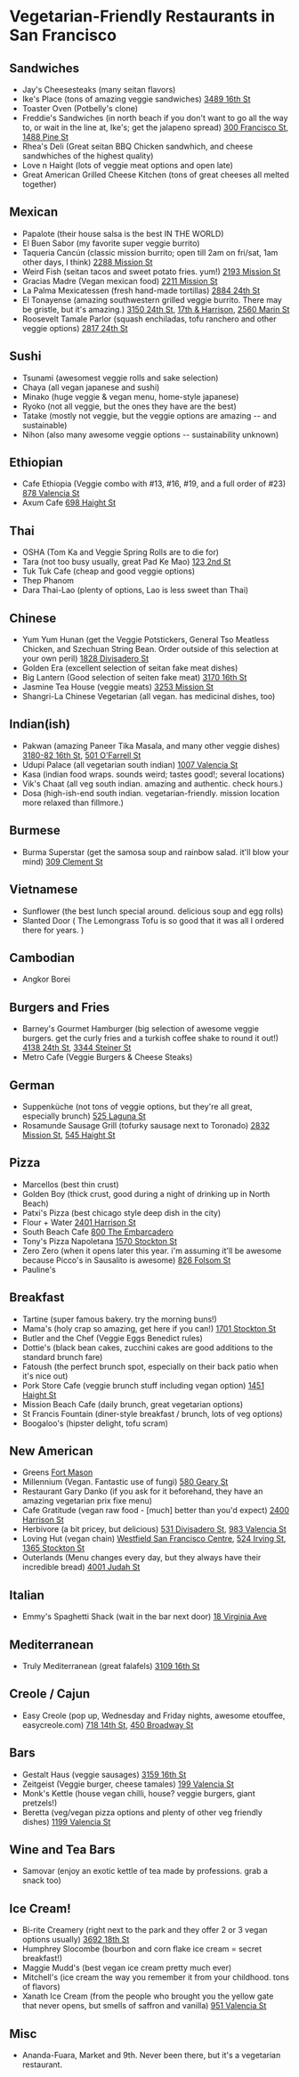 Vegetarian-Friendly Restaurants in San Francisco
================================================

Sandwiches
----------

* Jay's Cheesesteaks (many seitan flavors)
* Ike's Place (tons of amazing veggie sandwiches) [3489 16th St](http://www.yelp.com/biz/ikes-place-san-francisco)
* Toaster Oven (Potbelly's clone)
* Freddie's Sandwiches (in north beach if you don't want to go all the way to, or wait in the line at, Ike's; get the jalapeno spread) [300 Francisco St](http://www.yelp.com/biz/freddies-sandwiches-san-francisco),  [1488 Pine St](http://www.yelp.com/biz/freddies-sandwiches-san-francisco-2)
* Rhea's Deli (Great seitan BBQ Chicken sandwhich, and cheese sandwhiches of the highest quality)
* Love n Haight (lots of veggie meat options and open late)
* Great American Grilled Cheese Kitchen (tons of great cheeses all melted together)

Mexican
-------

* Papalote (their house salsa is the best IN THE WORLD)
* El Buen Sabor (my favorite super veggie burrito)
* Taqueria Cancún (classic mission burrito; open till 2am on fri/sat, 1am other days, I think) [2288 Mission St](http://www.yelp.com/biz/taqueria-canc%C3%BAn-san-francisco-5)
* Weird Fish (seitan tacos and sweet potato fries. yum!) [2193 Mission St](http://www.yelp.com/biz/weird-fish-san-francisco)
* Gracias Madre (Vegan mexican food) [2211 Mission St](http://www.yelp.com/biz/gracias-madre-san-francisco)
* La Palma Mexicatessen (fresh hand-made tortillas) [2884 24th St](http://www.yelp.com/biz/la-palma-mexicatessen-san-francisco)
* El Tonayense (amazing southwestern grilled veggie burrito. There may be gristle, but it's amazing.) [3150 24th St](http://www.yelp.com/biz/el-tonayense-san-francisco),  [17th & Harrison](http://www.yelp.com/biz/el-tonayense-san-francisco-5),  [2560 Marin St](http://www.yelp.com/biz/el-tonayense-san-francisco-6)
* Roosevelt Tamale Parlor (squash enchiladas, tofu ranchero and other veggie options) [2817 24th St](http://www.yelp.com/biz/roosevelt-tamale-parlor-san-francisco)

Sushi
-----

* Tsunami (awesomest veggie rolls and sake selection)
* Chaya (all vegan japanese and sushi)
* Minako (huge veggie & vegan menu, home-style japanese)
* Ryoko (not all veggie, but the ones they have are the best)
* Tatake (mostly not veggie, but the veggie options are amazing -- and sustainable)
* Nihon (also many awesome veggie options -- sustainability unknown)

Ethiopian
---------

* Cafe Ethiopia (Veggie combo with #13, #16, #19, and a full order of #23) [878 Valencia St](http://www.yelp.com/biz/cafe-ethiopia-san-francisco)
* Axum Cafe [698 Haight St](http://www.yelp.com/biz/axum-cafe-san-francisco)

Thai
----

* OSHA (Tom Ka and Veggie Spring Rolls are to die for)
* Tara (not too busy usually, great Pad Ke Mao) [123 2nd St](http://www.yelp.com/biz/tara-san-francisco)
* Tuk Tuk Cafe (cheap and good veggie options)
* Thep Phanom
* Dara Thai-Lao (plenty of options, Lao is less sweet than Thai)

Chinese
-------

* Yum Yum Hunan (get the Veggie Potstickers, General Tso Meatless Chicken, and Szechuan String Bean. Order outside of this selection at your own peril) [1828 Divisadero St](http://www.yelp.com/biz/yum-yum-hunan-san-francisco-2)
* Golden Era (excellent selection of seitan fake meat dishes)
* Big Lantern (Good selection of seiten fake meat) [3170 16th St](http://www.yelp.com/biz/big-lantern-san-francisco)
* Jasmine Tea House (veggie meats) [3253 Mission St](http://www.yelp.com/biz/jasmine-tea-house-san-francisco)
* Shangri-La Chinese Vegetarian (all vegan. has medicinal dishes, too)

Indian(ish)
-----------

* Pakwan (amazing Paneer Tika Masala, and many other veggie dishes) [3180-82 16th St](http://www.yelp.com/biz/pakwan-san-francisco),  [501 O'Farrell St](http://www.yelp.com/biz/pakwan-san-francisco-2)
* Udupi Palace (all vegetarian south indian) [1007 Valencia St](http://www.yelp.com/biz/udupi-palace-san-francisco)
* Kasa (indian food wraps. sounds weird; tastes good!; several locations)
* Vik's Chaat (all veg south indian. amazing and authentic. check hours.)
* Dosa (high-ish-end south indian. vegetarian-friendly. mission location more relaxed than fillmore.)

Burmese
-------

* Burma Superstar (get the samosa soup and rainbow salad. it'll blow your mind) [309 Clement St](http://www.yelp.com/biz/burma-superstar-san-francisco)

Vietnamese
----------

* Sunflower (the best lunch special around. delicious soup and egg rolls)
* Slanted Door ( The Lemongrass Tofu is so good that it was all I ordered there for years. )

Cambodian
---------
* Angkor Borei

Burgers and Fries
-----------------

* Barney's Gourmet Hamburger (big selection of awesome veggie burgers. get the curly fries and a turkish coffee shake to round it out!)  [4138 24th St](http://www.yelp.com/biz/barneys-gourmet-hamburger-san-francisco-2),  [3344 Steiner St](http://www.yelp.com/biz/barneys-gourmet-hamburger-san-francisco)
* Metro Cafe (Veggie Burgers & Cheese Steaks)

German
------

* Suppenküche (not tons of veggie options, but they're all great, especially brunch) [525 Laguna St](http://www.yelp.com/biz/suppenk%C3%BCche-san-francisco-2)
* Rosamunde Sausage Grill (tofurky sausage next to Toronado) [2832 Mission St](http://www.yelp.com/biz/rosamunde-sausage-grill-san-francisco-2),  [545 Haight St](http://www.yelp.com/biz/rosamunde-sausage-grill-san-francisco)

Pizza
-----

* Marcellos (best thin crust)
* Golden Boy (thick crust, good during a night of drinking up in North Beach)
* Patxi's Pizza (best chicago style deep dish in the city)
* Flour + Water [2401 Harrison St](http://www.yelp.com/biz/flour-water-san-francisco)
* South Beach Cafe [800 The Embarcadero](http://www.yelp.com/biz/south-beach-cafe-san-francisco)
* Tony's Pizza Napoletana [1570 Stockton St](http://www.yelp.com/biz/tonys-pizza-napoletana-san-francisco)
* Zero Zero (when it opens later this year. i'm assuming it'll be awesome because Picco's in Sausalito is awesome) [826 Folsom St](http://www.yelp.com/biz/zero-zero-san-francisco-2)
* Pauline's

Breakfast
---------

* Tartine (super famous bakery. try the morning buns!)
* Mama's (holy crap so amazing, get here if you can!) [1701 Stockton St](http://www.yelp.com/biz/mamas-san-francisco)
* Butler and the Chef (Veggie Eggs Benedict rules)
* Dottie's (black bean cakes, zucchini cakes are good additions to the standard brunch fare)
* Fatoush (the perfect brunch spot, especially on their back patio when it's nice out)
* Pork Store Cafe (veggie brunch stuff including vegan option) [1451 Haight St](http://www.yelp.com/biz/pork-store-cafe-san-francisco)
* Mission Beach Cafe (daily brunch, great vegetarian options)
* St Francis Fountain (diner-style breakfast / brunch, lots of veg options)
* Boogaloo's (hipster delight, tofu scram)

New American
------------

* Greens [Fort Mason](http://www.yelp.com/biz/greens-san-francisco)
* Millennium (Vegan. Fantastic use of fungi) [580 Geary St](http://www.yelp.com/biz/millennium-san-francisco)
* Restaurant Gary Danko (if you ask for it beforehand, they have an amazing vegetarian prix fixe menu)
* Cafe Gratitude (vegan raw food - [much] better than you'd expect) [2400 Harrison St](http://www.yelp.com/biz/cafe-gratitude-san-francisco-2)
* Herbivore (a bit pricey, but delicious) [531 Divisadero St](http://www.yelp.com/biz/herbivore-san-francisco),  [983 Valencia St](http://www.yelp.com/biz/herbivore-san-francisco-2)
* Loving Hut (vegan chain) [Westfield San Francisco Centre](http://www.yelp.com/biz/loving-hut-san-francisco),  [524 Irving St](http://www.yelp.com/biz/loving-hut-san-francisco-2),  [1365 Stockton St](http://www.yelp.com/biz/loving-hut-san-francisco-3)
* Outerlands (Menu changes every day, but they always have their incredible bread) [4001 Judah St](http://www.yelp.com/biz/outerlands-san-francisco)

Italian
-------

* Emmy's Spaghetti Shack (wait in the bar next door) [18 Virginia Ave](http://www.yelp.com/biz/emmys-spaghetti-shack-san-francisco)

Mediterranean
-------------

* Truly Mediterranean (great falafels) [3109 16th St](http://www.yelp.com/biz/truly-mediterranean-san-francisco)

Creole / Cajun
--------------

* Easy Creole (pop up, Wednesday and Friday nights, awesome etouffee, easycreole.com) [718 14th St](http://www.yelp.com/biz/easy-creole-san-francisco),  [450 Broadway St](http://www.yelp.com/biz/easy-creole-san-francisco-2)
 
Bars
----

* Gestalt Haus (veggie sausages) [3159 16th St](http://www.yelp.com/biz/gestalt-haus-san-francisco)
* Zeitgeist (Veggie burger, cheese tamales) [199 Valencia St](http://www.yelp.com/biz/zeitgeist-san-francisco)
* Monk's Kettle (house vegan chilli, house? veggie burgers, giant pretzels!)
* Beretta (veg/vegan pizza options and plenty of other veg friendly dishes) [1199 Valencia St](http://www.yelp.com/biz/beretta-san-francisco)

Wine and Tea Bars
-----------------

* Samovar (enjoy an exotic kettle of tea made by professions. grab a snack too)

Ice Cream!
----------

* Bi-rite Creamery (right next to the park and they offer 2 or 3 vegan options usually) [3692 18th St](http://www.yelp.com/biz/bi-rite-creamery-san-francisco)
* Humphrey Slocombe (bourbon and corn flake ice cream = secret breakfast!)
* Maggie Mudd's (best vegan ice cream pretty much ever)
* Mitchell's (ice cream the way you remember it from your childhood. tons of flavors)
* Xanath Ice Cream (from the people who brought you the yellow gate that never opens, but smells of saffron and vanilla) [951 Valencia St](http://www.yelp.com/biz/xanath-ice-cream-san-francisco)

Misc
----

* Ananda-Fuara, Market and 9th. Never been there, but it's a vegetarian restaurant.
